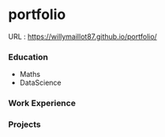 # portfolio

URL : https://willymaillot87.github.io/portfolio/

### Education
- Maths
- DataScience

### Work Experience

### Projects
